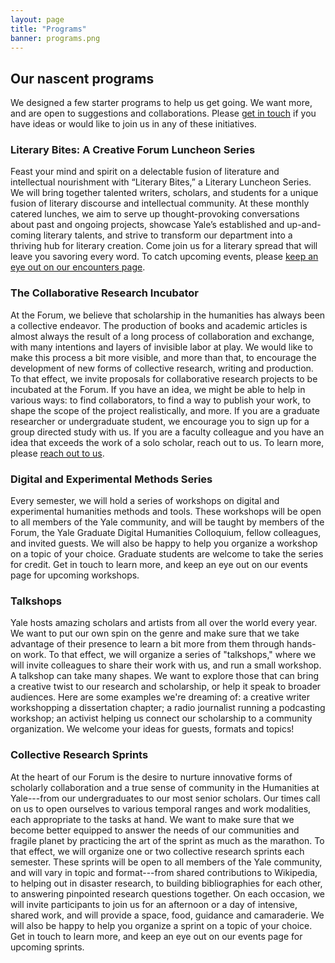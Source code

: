 ```yaml
---
layout: page
title: "Programs"
banner: programs.png
---
```


## Our nascent programs

We designed a few starter programs to help us get going. We want more, and are open to suggestions and collaborations. Please [get in touch](mailto:alex.gil@yale.edu) if you have ideas or would like to join us in any of these initiatives.

### Literary Bites: A Creative Forum Luncheon Series

Feast your mind and spirit on a delectable fusion of literature and intellectual nourishment with “Literary Bites,” a Literary Luncheon Series. We will bring together talented writers, scholars, and students for a unique fusion of literary discourse and intellectual community. At these monthly catered lunches, we aim to serve up thought-provoking conversations about past and ongoing projects, showcase Yale’s established and up-and-coming literary talents, and strive to transform our department into a thriving hub for literary creation. Come join us for a literary spread that will leave you savoring every word. To catch upcoming events, please [keep an eye out on our encounters page](/encounters.html).

### The Collaborative Research Incubator

At the Forum, we believe that scholarship in the humanities has always been a collective endeavor. The production of books and academic articles is almost always the result of a long process of collaboration and exchange, with many intentions and layers of invisible labor at play. We would like to make this process a bit more visible, and more than that, to encourage the development of new forms of collective research, writing and production. To that effect, we invite proposals for collaborative research projects to be incubated at the Forum. If you have an idea, we might be able to help in various ways: to find collaborators, to find a way to publish your work, to shape the scope of the project realistically, and more. If you are a graduate researcher or undergraduate student, we encourage you to sign up for a group directed study with us. If you are a faculty colleague and you have an idea that exceeds the work of a solo scholar, reach out to us. To learn more, please [reach out to us](mailto:alex.gil@yale.edu).

### Digital and Experimental Methods Series

Every semester, we will hold a series of workshops on digital and experimental humanities methods and tools. These workshops will be open to all members of the Yale community, and will be taught by members of the Forum, the Yale Graduate Digital Humanities Colloquium, fellow colleagues, and invited guests. We will also be happy to help you organize a workshop on a topic of your choice. Graduate students are welcome to take the series for credit. Get in touch to learn more, and keep an eye out on our events page for upcoming workshops.

### Talkshops

Yale hosts amazing scholars and artists from all over the world every year. We want to put our own spin on the genre and make sure that we take advantage of their presence to learn a bit more from them through hands-on work. To that effect, we will organize a series of "talkshops," where we will invite colleagues to share their work with us, and run a small workshop. A talkshop can take many shapes. We want to explore those that can bring a creative twist to our research and scholarship, or help it speak to broader audiences. Here are some examples we're dreaming of: a creative writer workshopping a dissertation chapter; a radio journalist running a podcasting workshop; an activist helping us connect our scholarship to a community organization. We welcome your ideas for guests, formats and topics!

### Collective Research Sprints

At the heart of our Forum is the desire to nurture innovative forms of scholarly collaboration and a true sense of community in the Humanities at Yale---from our undergraduates to our most senior scholars. Our times call on us to open ourselves to various temporal ranges and work modalities, each appropriate to the tasks at hand. We want to make sure that we become better equipped to answer the needs of our communities and fragile planet by practicing the art of the sprint as much as the marathon. To that effect, we will organize one or two collective research sprints each semester. These sprints will be open to all members of the Yale community, and will vary in topic and format---from shared contributions to Wikipedia, to helping out in disaster research, to building bibliographies for each other, to answering pinpointed research questions together. On each occasion, we will invite participants to join us for an afternoon or a day of intensive, shared work, and will provide a space, food, guidance and camaraderie. We will also be happy to help you organize a sprint on a topic of your choice. Get in touch to learn more, and keep an eye out on our events page for upcoming sprints.
